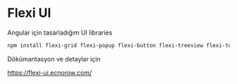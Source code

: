 # Flexi UI

Angular için tasarladığım UI libraries

```powershell
npm install flexi-grid flexi-popup flexi-button flexi-treeview flexi-toast flexi-tooltip
```

Dökümantasyon ve detaylar için

https://flexi-ui.ecnorow.com/

